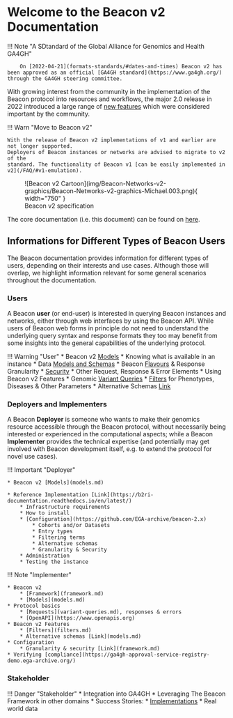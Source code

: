 # Welcome to the Beacon v2 Documentation

!!! Note "A SDtandard of the Global Alliance for Genomics and Health GA4GH"

        On [2022-04-21](formats-standards/#dates-and-times) Beacon v2 has been approved as an official [GA4GH standard](https://www.ga4gh.org/) through the GA4GH steering committee.

With growing interest from the community in the implementation of the Beacon protocol
into resources and workflows, the major 2.0 release in 2022 introduced a large range of
[new features](what-is-beacon-v2.md) which were considered important by the community.

!!! Warn "Move to Beacon v2"

    With the release of Beacon v2 implementations of v1 and earlier are not longer supported.
    Deployers of Beacon instances or networks are advised to migrate to v2 of the
    standard. The functionality of Beacon v1 [can be easily implemented in v2](/FAQ/#v1-emulation). 

<figure markdown>
  ![Beacon v2 Cartoon](img/Beacon-Networks-v2-graphics/Beacon-Networks-v2-graphics-Michael.003.png){ width="750" }
  <figcaption>Beacon v2 specification</figcaption>
</figure>

The core documentation (i.e. this document) can be found on [here](http://docs.genomebeacons.org).

## Informations for Different Types of Beacon Users

The Beacon documentation provides information for different types of users,
depending on their interests and use cases. Although those will overlap, we highlight
information relevant for some general scenarios throughout the documentation.

### Users

A Beacon **user** (or end-user) is interested in querying Beacon instances and networks, either through
web interfaces by using the Beacon API. While users of Beacon web forms in principle
do not need to understand the underlying query syntax and response formats they too may
benefit from some insights into the general capabilities of the underlying protocol.

!!! Warning "User"
    * Beacon v2 [Models](models.md)
    * Knowing what is available in an instance
        * Data [Models and Schemas](models.md)
        * Beacon [Flavours](beacon-flavours.md) & Response Granularity
        * [Security](security.md) 
        * Other Request, Response & Error Elements
    * Using Beacon v2 Features
        * Genomic [Variant Queries](variant-queries.md)
        * [Filters](filters.md) for Phenotypes, Diseases & Other Parameters
        * Alternative Schemas [Link](models.md)

<!--        * [OpenAPI](https://www.openapis.org) -->

### Deployers and Implementers

A Beacon **Deployer** is someone who wants to make their genomics resource accessible
through the Beacon protocol, without necessarily being interested or experienced in the
computational aspects; while a Beacon **Implementer** provides the technical expertise (and
potentially may get involved with Beacon development itself, e.g. to extend the protocol
for novel use cases). 

!!! Important "Deployer"

    * Beacon v2 [Models](models.md)

    * Reference Implementation [Link](https://b2ri-documentation.readthedocs.io/en/latest/)
        * Infrastructure requirements
        * How to install
        * [Configuration](https://github.com/EGA-archive/beacon-2.x)
            * Cohorts and/or Datasets
            * Entry types
            * Filtering terms
            * Alternative schemas
            * Granularity & Security
        * Administration
        * Testing the instance


!!! Note "Implementer"

    * Beacon v2
        * [Framework](framework.md)
        * [Models](models.md)
    * Protocol basics
        * [Requests](variant-queries.md), responses & errors
        * [OpenAPI](https://www.openapis.org)
    * Beacon v2 Features
        * [Filters](filters.md)
        * Alternative schemas [Link](models.md)
    * Configuration
        * Granularity & security [Link](framework.md)
    * Verifying [compliance](https://ga4gh-approval-service-registry-demo.ega-archive.org/)


### Stakeholder

!!! Danger "Stakeholder"
    * Integration into GA4GH
    * Leveraging The Beacon Framework in other domains
    * Success Stories:
        * [Implementations](other-implementations.md)
        * Real world data
